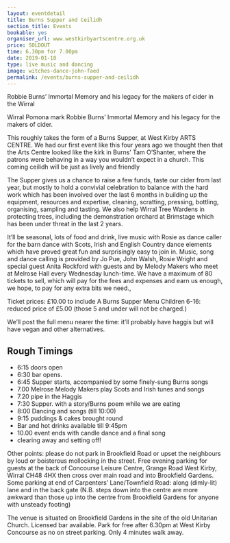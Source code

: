 ```yaml
---
layout: eventdetail
title: Burns Supper and Ceilidh
section_title: Events
bookable: yes
organiser_url: www.westkirbyartscentre.org.uk
price: SOLDOUT
time: 6.30pm for 7.00pm
date: 2019-01-18
type: live music and dancing
image: witches-dance-john-faed
permalink: /events/burns-supper-and-ceilidh
---
```


Robbie Burns’ Immortal Memory and his legacy for the makers of cider in the Wirral

Wirral Pomona mark Robbie Burns’ Immortal Memory and his legacy for the makers of cider.

This roughly takes the form of a Burns Supper, at West Kirby ARTS CENTRE. We had our first event like this four years ago we thought then that the Arts Centre looked like the kirk in Burns’ Tam O’Shanter, where the patrons were behaving in a way you wouldn’t expect in a church. This coming ceilidh will be just as lively and friendly

The Supper gives us a chance to raise a few funds, taste our cider from last year, but mostly to hold a convivial celebration to balance with the hard work which has been involved over the last 6 months in building up the equipment, resources and expertise, cleaning, scratting, pressing, bottling, organising, sampling and tasting. We also help Wirral Tree Wardens in protecting trees, including the demonstration orchard at Brimstage which has been under threat in the last 2 years.

It’ll be seasonal, lots of food and drink, live music with Rosie as dance caller for the barn dance with Scots, Irish and English Country dance elements which have proved great fun and surprisingly easy to join in. Music, song and dance calling is provided by Jo Pue, John Walsh, Rosie Wright and special guest Anita Rockford with guests and by Melody Makers who meet at Melrose Hall every Wednesday lunch-time. We have a maximum of 80 tickets to sell, which will pay for the fees and expenses and earn us enough, we hope, to pay for any extra bits we need.,

Ticket prices: £10.00 to include A Burns Supper Menu Children 6-16: reduced price of £5.00 (those 5 and under will not be charged.)

We’ll post the full menu nearer the time: it’ll probably have haggis but will have vegan and other alternatives.

## Rough Timings

- 6:15 doors open
- 6:30 bar opens.
- 6:45 Supper starts, accompanied by some finely-sung Burns songs
- 7.00  Melrose Melody Makers play Scots and Irish tunes and songs
- 7.20 pipe in the Haggis
- 7:30 Supper. with a story/Burns poem while we are eating
- 8:00 Dancing and songs (till 10:00)
- 9:15 puddings & cakes brought round
- Bar and hot drinks available till 9:45pm
- 10.00 event ends with candle dance and a final song
- clearing away and setting off!

Other points: please do not park in Brookfield Road or upset the neighbours by loud or boisterous mollocking in the street. Free evening parking for guests at the back of Concourse Leisure Centre, Grange Road West Kirby, Wirral CH48 4HX then cross over main road and into Brookfield Gardens. Some parking at end of Carpenters’ Lane/Townfield Road: along (dimly-lit) lane and in the back gate (N.B. steps down into the centre are more awkward than those up into the centre from Brookfield Gardens for anyone with unsteady footing)

The venue is situated on Brookfield Gardens in the site of the old Unitarian Church. Licensed bar available. Park for free after 6.30pm at West Kirby Concourse as no on street parking. Only 4 minutes walk away.
